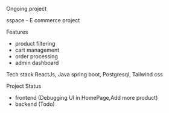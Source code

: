 Ongoing project

sspace - E commerce project

Features
- product filtering
- cart management
- order processing
- admin dashboard


Tech stack
ReactJs, Java spring boot, Postgresql, Tailwind css

Project Status

- frontend (Debugging UI in HomePage,Add more product)
- backend (Todo)



